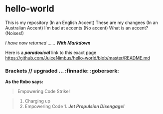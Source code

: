 # hello-world
This is my repository (In an English Accent)
These are my changees (In an Australian Accent)
I'm bad at accents (No accent)
What is an accent? (Noises!)

_I have now returned_
...... _**With Markdown**_

Here is a ___paradoxical___ link to this exact page https://github.com/JuiceNimbus/hello-world/blob/master/README.md

### Brackets // upgraded ... :finnadie: :goberserk:

**As the Robo says:**
>Empowering Code Strike!

>1. Charging up 
>1. Empowering Code
    1. ___Jet Propulsion Disengage!___
